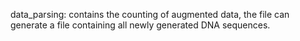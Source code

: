 data_parsing: contains the counting of augmented data, the file can generate a file containing all newly generated DNA sequences.
